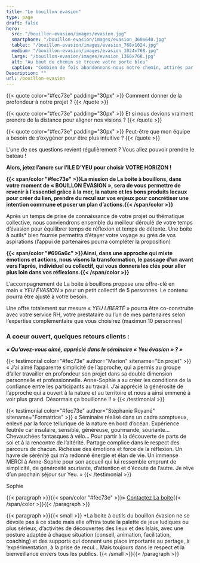 ```yaml
---
title: "Le bouillon évasion"
type: page
draft: false
hero:
  src: "/bouillon-evasion/images/evasion.jpg"
  smartphone: "/bouillon-evasion/images/evasion_360x640.jpg"
  tablet: "/bouillon-evasion/images/evasion_768x1024.jpg"
  medium: "/bouillon-evasion/images/evasion_1024x768.jpg"
  large: "/bouillon-evasion/images/evasion_1366x768.jpg"
  alt: "Au bout du chemin se trouve votre porte bleu"
  caption: "Combien de fois abandonnons-nous notre chemin, attirés par l'éclat trompeur du chemin d'à côté ? Paulo Coelho"
Description: ""
url: /bouillon-evasion
---
```


{{< quote color="#fec73e" padding="30px" >}}
Comment donner de la profondeur à notre projet ?
{{< /quote >}}

{{< quote color="#fec73e" padding="30px" >}}
Et si nous devions vraiment prendre de la distance pour aligner nos visions ?
{{< /quote >}}

{{< quote color="#fec73e" padding="30px" >}}
Peut-être que mon équipe a besoin de s&rsquo;oxygéner pour être plus intuitive ?
{{< /quote >}}

L&rsquo;une de ces questions revient régulièrement ? Vous allez pouvoir prendre le bateau !

**Alors, jetez l’ancre sur l’ILE D’YEU pour choisir VOTRE HORIZON !**

**{{< span/color "#fec73e" >}}La mission de La boite à bouillons, dans votre moment de « BOUILLON ÉVASION », sera de vous permettre de revenir à l’essentiel grâce à la mer, la nature et les bons produits locaux pour créer du lien, prendre du recul sur vos enjeux pour concrétiser une intention commune et poser un plan d’actions.{{< /span/color >}}**

Après un temps de prise de connaissance de votre projet ou thématique collective, nous conviendrons ensemble du meilleur déroulé de votre temps d’évasion pour équilibrer temps de réflexion et temps de détente. Une boite à outils\* bien fournie permettra d’étayer votre voyage au grès de vos aspirations (l’appui de partenaires pourra compléter la proposition)

**{{< span/color "#696a6c" >}}Ainsi, dans une approche qui mixte émotions et actions, nous visons la transformation, le passage d&rsquo;un avant vers l&rsquo;après, individuel ou collectif, qui vous donnera les clés pour aller plus loin dans vos réflexions.{{< /span/color >}}**

L’accompagnement de La boite à bouillons propose une offre-clé en main « *YEU ÉVASION* » pour un petit collectif de 5 personnes. Le contenu pourra être ajusté à votre besoin.

Une offre totalement sur mesure « *YEU LIBERTÉ* » pourra être co-construite avec votre service RH, votre prestataire ou l’un de mes partenaires selon l’expertise complémentaire que vous choisirez (maximun 10 personnes)

### A coeur ouvert, quelques retours clients :

**_« Qu&rsquo;avez-vous aimé, apprécié dans le séminaire « Yeu évasion » ? »_**

{{< testimonial color="#fec73e" author="Marion" sitename="En projet" >}}
« J&rsquo;ai aimé l&rsquo;apparente simplicité de l&rsquo;approche, qui a permis au groupe d&rsquo;aller travailler en profondeur son projet dans sa double dimension personnelle et professionnelle. Anne-Sophie a su créer les conditions de la confiance entre les participants au travail. J&rsquo;ai apprécié la générosité de l&rsquo;approche qui a ouvert à la nature et au territoire et nous a ainsi emmené à voir plus grand. Désormais ça bouillonne !! »
{{< /testimonial >}}

{{< testimonial color="#fec73e" author="Stéphanie Royané" sitename="Formatrice" >}}
« Séminaire réalisé dans un cadre somptueux, enlevé par la force tellurique de la nature en bord d&rsquo;océan. Expérience feutrée car insulaire, sensible, généreuse, gourmande, souriante… Chevauchées fantasques à vélo&#8230; Pour partir à la découverte de parts de soi et à la rencontre de l&rsquo;altérité. Partage complice dans le respect des parcours de chacun. Richesse des émotions et force de la réflexion. Un havre de sérénité qui m&rsquo;a redonné énergie et élan de vie. Un immense MERCI à Anne-Sophie pour son accueil qui lui ressemble emprunt de simplicité, de générosité souriante, d&rsquo;attention et d&rsquo;écoute de l&rsquo;autre. Je rêve d&rsquo;un prochain séjour sur Yeu. »
{{< /testimonial >}}

Sophie

{{< paragraph >}}{{< span/color "#fec73e" >}}» [Contactez La boite](/le-reseau/){{< /span/color >}}{{< /paragraph >}}

{{< paragraph >}}{{< small >}}
\*La boite à outils du bouillon évasion ne se dévoile pas à ce stade mais elle offrira toute la palette de jeux ludiques ou plus sérieux, d&rsquo;activités de découvertes des lieux et des Islais, avec une posture adaptée à chaque situation (conseil, animation, facilitation, coaching) et des supports qui donnent une place importante au partage, à &lsquo;expérimentation, à la prise de recul&#8230; Mais toujours dans le respect et la bienveillance envers tous les publics.
{{< /small >}}{{< /paragraph >}}
